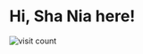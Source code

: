 # Hi, Sha Nia here!

<!--![visitors](https://visitor-badge.laobi.icu/badge?page_id=shaniashn.shaniashn)-->
<!--[![Github](https://img.shields.io/github/followers/shaniashn?label=Follow&style=social)](https://github.com/shaniashn)-->
![visit count](https://visitor-badge.laobi.icu/badge?page_id=shaniashn.shaniashn) 
<!--
**shaniashn/shaniashn** is a ✨ _special_ ✨ repository because its `README.md` (this file) appears on your GitHub profile.

Here are some ideas to get you started:

- 🔭 I’m currently working on ...
- 🌱 I’m currently learning ...
- 👯 I’m looking to collaborate on ...
- 🤔 I’m looking for help with ...
- 💬 Ask me about ...
- 📫 How to reach me: ...
- 😄 Pronouns: ...
- ⚡ Fun fact: ...
-->

